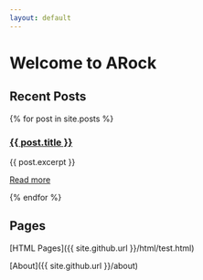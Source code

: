 ```yaml
---
layout: default
---
```


<h1>Welcome to ARock</h1>

<h2> Recent Posts </h2>

<div class="posts">
  {% for post in site.posts %}
    <div class="post">
      <h3><a href="{{ site.github.url }}{{ post.url }}">{{ post.title }}</a></h3>
      <p>{{ post.excerpt }}</p>
      <p><a href="{{ site.github.url }}{{ post.url }}">Read more</a></p>
    </div>
  {% endfor %}
</div>

<h2> Pages </h2>
[HTML Pages]({{ site.github.url }}/html/test.html)

[About]({{ site.github.url }}/about)
